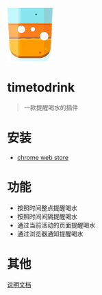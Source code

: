 ![](./logo.png)

# timetodrink
> 一款提醒喝水的插件

# 安装
* [chrome web store](https://chrome.google.com/webstore/detail/time-to-drink/aagnkepamnijniefmikbdaoemkemhkgi)

# 功能
* 按照时间整点提醒喝水
* 按照时间间隔提醒喝水
* 通过当前活动的页面提醒喝水
* 通过浏览器通知提醒喝水

# 其他
[说明文档](https://xyccstudio.cn/books/timetodrink/)
